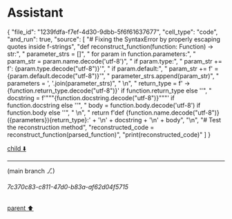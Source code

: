 # Assistant

{
  "file_id": "1239fdfa-f7ef-4d30-9dbb-5f6f61637677",
  "cell_type": "code",
  "and_run": true,
  "source": [
    "# Fixing the SyntaxError by properly escaping quotes inside f-strings",
    "def reconstruct_function(function: Function) -> str:",
    "    parameter_strs = []",
    "    for param in function.parameters:",
    "        param_str = param.name.decode('utf-8')",
    "        if param.type:",
    "            param_str += f': {param.type.decode(\"utf-8\")}'",
    "        if param.default:",
    "            param_str += f' = {param.default.decode(\"utf-8\")}'",
    "        parameter_strs.append(param_str)",
    "    parameters = ', '.join(parameter_strs)",
    "    \n",
    "    return_type = f' -> {function.return_type.decode(\"utf-8\")}' if function.return_type else ''",
    "    docstring = f'\"\"\"{function.docstring.decode(\"utf-8\")}\"\"\"' if function.docstring else ''",
    "    body = function.body.decode('utf-8') if function.body else ''",
    "    \n",
    "    return f'def {function.name.decode(\"utf-8\")}({parameters}){return_type}:' + '\\n' + docstring + '\\n' + body",
    "\n",
    "# Test the reconstruction method",
    "reconstructed_code = reconstruct_function(parsed_function)",
    "print(reconstructed_code)"
  ]
}

[child ⬇️](#7c370c83-c811-47d0-b83a-af62d04f5715)

---

(main branch ⎇)
###### 7c370c83-c811-47d0-b83a-af62d04f5715
[parent ⬆️](#ab7f5bf4-2319-450a-a2d9-0b878778f4ca)
